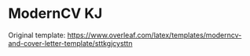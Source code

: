 # ModernCV KJ

Original template: <https://www.overleaf.com/latex/templates/moderncv-and-cover-letter-template/sttkgjcysttn>
